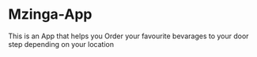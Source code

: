# Mzinga-App
This is an App that helps you Order your favourite bevarages  to your door step depending on your location
